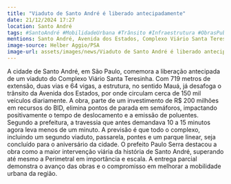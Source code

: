 ```yaml
---
title: "Viaduto de Santo André é liberado antecipadamente"
date: 21/12/2024 17:27
location: Santo André
tags: #SantoAndré #MobilidadeUrbana #Trânsito #Infraestrutura #ObrasPublicas #BID #PauloSerra #SãoPaulo #abc360noticias
mentions: Santo André, Avenida dos Estados, Complexo Viário Santa Teresinha, Viaduto Castelo Branco, Mauá, São Caetano, Rio Tamanduateí, Avenida Prestes Maia, Corredor ABD, Paulo Serra, Thiago Canhos Montmorency Silva, BID (Banco Interamericano de Desenvolvimento).
image-source: Helber Aggio/PSA 
image-url: assets/images/news/Viaduto de Santo André é liberado antecipadamente.jpg
---
```


A cidade de Santo André, em São Paulo, comemora a liberação antecipada de um viaduto do Complexo Viário Santa Teresinha.  Com 719 metros de extensão, duas vias e 64 vigas, a estrutura, no sentido Mauá, já desafoga o trânsito da Avenida dos Estados, por onde circulam cerca de 150 mil veículos diariamente.  A obra, parte de um investimento de R$ 200 milhões em recursos do BID, elimina pontos de parada em semáforos, impactando positivamente o tempo de deslocamento e a emissão de poluentes. Segundo a prefeitura, a travessia que antes demandava 10 a 15 minutos agora leva menos de um minuto.  A previsão é que todo o complexo, incluindo um segundo viaduto, passarela, pontes e um parque linear, seja concluído para o aniversário da cidade. O prefeito Paulo Serra destacou a obra como a maior intervenção viária da história de Santo André, superando até mesmo a Perimetral em importância e escala.  A entrega parcial demonstra o avanço das obras e o compromisso em melhorar a mobilidade urbana da região.
